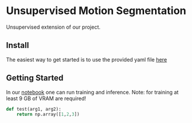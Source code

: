 # Unsupervised Motion Segmentation

Unsupervised extension of our project.

## Install

The easiest way to get started is to use the provided yaml file [here](../supervised/env.yaml)

## Getting Started

In our [notebook](../unsupervised/main.ipynb) one can run training and inference. Note: for training at least 9 GB of VRAM are required!

``` python
def test(arg1, arg2):
    return np.array([1,2,3])
```